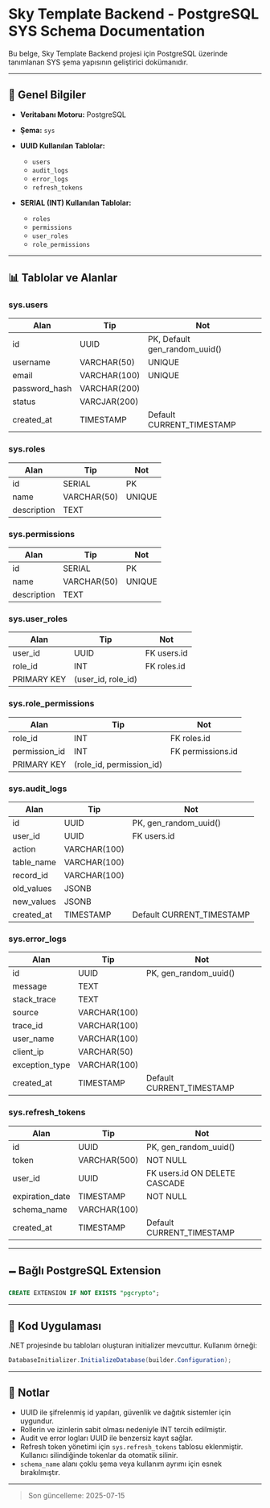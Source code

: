 # Sky Template Backend - PostgreSQL SYS Schema Documentation

Bu belge, Sky Template Backend projesi için PostgreSQL üzerinde tanımlanan SYS şema yapısının geliştirici dokümanıdır.

---

## 🔹 Genel Bilgiler

* **Veritabanı Motoru:** PostgreSQL
* **Şema:** `sys`
* **UUID Kullanılan Tablolar:**

  * `users`
  * `audit_logs`
  * `error_logs`
  * `refresh_tokens`
* **SERIAL (INT) Kullanılan Tablolar:**

  * `roles`
  * `permissions`
  * `user_roles`
  * `role_permissions`

---

## 📊 Tablolar ve Alanlar

### sys.users

| Alan           | Tip          | Not                     |
|----------------|--------------| ----------------------- |
| id             | UUID         | PK, Default gen\_random\_uuid() |
| username       | VARCHAR(50)  | UNIQUE                  |
| email          | VARCHAR(100) | UNIQUE                  |
| password\_hash | VARCHAR(200) |                         |
| status         | VARCJAR(200) |                     |
| created\_at    | TIMESTAMP    | Default CURRENT\_TIMESTAMP |

### sys.roles

| Alan        | Tip         | Not    |
| ----------- | ----------- | ------ |
| id          | SERIAL      | PK     |
| name        | VARCHAR(50) | UNIQUE |
| description | TEXT        |        |

### sys.permissions

| Alan        | Tip         | Not    |
| ----------- | ----------- | ------ |
| id          | SERIAL      | PK     |
| name        | VARCHAR(50) | UNIQUE |
| description | TEXT        |        |

### sys.user\_roles

| Alan        | Tip                  | Not         |
| ----------- | -------------------- | ----------- |
| user\_id    | UUID                 | FK users.id |
| role\_id    | INT                  | FK roles.id |
| PRIMARY KEY | (user\_id, role\_id) |             |

### sys.role\_permissions

| Alan           | Tip                        | Not               |
| -------------- | -------------------------- | ----------------- |
| role\_id       | INT                        | FK roles.id       |
| permission\_id | INT                        | FK permissions.id |
| PRIMARY KEY    | (role\_id, permission\_id) |                   |

### sys.audit\_logs

| Alan        | Tip          | Not                        |
| ----------- | ------------ | -------------------------- |
| id          | UUID         | PK, gen\_random\_uuid()    |
| user\_id    | UUID         | FK users.id                |
| action      | VARCHAR(100) |                            |
| table\_name | VARCHAR(100) |                            |
| record\_id  | VARCHAR(100) |                            |
| old\_values | JSONB        |                            |
| new\_values | JSONB        |                            |
| created\_at | TIMESTAMP    | Default CURRENT\_TIMESTAMP |

### sys.error\_logs

| Alan            | Tip          | Not                        |
| --------------- | ------------ | -------------------------- |
| id              | UUID         | PK, gen\_random\_uuid()    |
| message         | TEXT         |                            |
| stack\_trace    | TEXT         |                            |
| source          | VARCHAR(100) |                            |
| trace\_id       | VARCHAR(100) |                            |
| user\_name      | VARCHAR(100) |                            |
| client\_ip      | VARCHAR(50)  |                            |
| exception\_type | VARCHAR(100) |                            |
| created\_at     | TIMESTAMP    | Default CURRENT\_TIMESTAMP |

### sys.refresh\_tokens

| Alan             | Tip          | Not                           |
| ---------------- | ------------ | ----------------------------- |
| id               | UUID         | PK, gen\_random\_uuid()       |
| token            | VARCHAR(500) | NOT NULL                      |
| user\_id         | UUID         | FK users.id ON DELETE CASCADE |
| expiration\_date | TIMESTAMP    | NOT NULL                      |
| schema\_name     | VARCHAR(100) |                               |
| created\_at      | TIMESTAMP    | Default CURRENT\_TIMESTAMP    |

---

## 🗕️ Bağlı PostgreSQL Extension

```sql
CREATE EXTENSION IF NOT EXISTS "pgcrypto";
```

---

## 📌 Kod Uygulaması

.NET projesinde bu tabloları oluşturan initializer mevcuttur. Kullanım örneği:

```csharp
DatabaseInitializer.InitializeDatabase(builder.Configuration);
```

---

## 🔹 Notlar

* UUID ile şifrelenmiş id yapıları, güvenlik ve dağıtık sistemler için uygundur.
* Rollerin ve izinlerin sabit olması nedeniyle INT tercih edilmiştir.
* Audit ve error logları UUID ile benzersiz kayıt sağlar.
* Refresh token yönetimi için `sys.refresh_tokens` tablosu eklenmiştir. Kullanıcı silindiğinde tokenlar da otomatik silinir.
* `schema_name` alanı çoklu şema veya kullanım ayrımı için esnek bırakılmıştır.

---

> Son güncelleme: 2025-07-15
